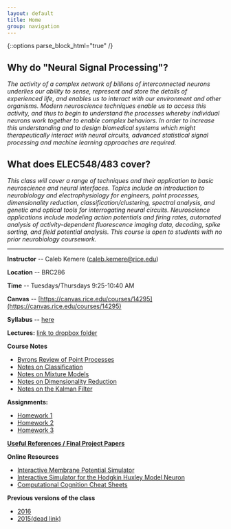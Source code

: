 ```yaml
---
layout: default
title: Home
group: navigation
---
```


{::options parse_block_html="true" /}

## Why do "Neural Signal Processing"?

_The activity of a complex network of billions of interconnected neurons underlies our ability
to sense, represent and store the details of experienced life, and enables us to interact with
our environment and other organisms. Modern neuroscience techniques enable us to access this
activity, and thus to begin to understand the processes whereby individual neurons work
together to enable complex behaviors. In order to increase this understanding and to design
biomedical systems which might therapeutically interact with neural circuits, advanced
statistical signal processing and machine learning approaches are required._


## What does ELEC548/483 cover?

_This class will cover a range of techniques and their application to basic neuroscience and
neural interfaces. Topics include an introduction to neurobiology and electrophysiology for
engineers, point processes, dimensionality reduction, classification/clustering, spectral
analysis, and genetic and optical tools for interrogating neural circuits. Neuroscience
applications include modeling action potentials and firing rates, automated analysis of
activity-dependent fluorescence imaging data, decoding, spike sorting, and field potential
analysis. This course is open to students with no prior neurobiology coursework._

---

<div class="row">

<div class="col-md-6">

**Instructor** -- Caleb Kemere (caleb.kemere@rice.edu)

**Location** -- BRC286

**Time** -- Tuesdays/Thursdays 9:25-10:40 AM

**Canvas** -- [https://canvas.rice.edu/courses/14295](https://canvas.rice.edu/courses/14295)

**Syllabus** -- [here](/syllabus.html)

**Lectures:** [link to dropbox folder](https://www.dropbox.com/sh/tghn8utpq503fue/AAAe5WwYLA0Lz0L1ie3EkkQza?dl=0)

**Course Notes**

  + [Byrons Review of Point
  Processes](https://github.com/ckemere/CourseNotes/blob/master/NeuralSignalProcessing/PoissonNotes/PoissProcRev.pdf)
  + [Notes on Classification
  ](https://github.com/ckemere/CourseNotes/blob/master/NeuralSignalProcessing/Classification/Classification.pdf)
  + [Notes on Mixture Models
  ](https://github.com/ckemere/CourseNotes/blob/master/NeuralSignalProcessing/MixtureModels/MixtureModels.pdf)
  + [Notes on Dimensionality Reduction
  ](https://github.com/ckemere/CourseNotes/blob/master/NeuralSignalProcessing/DimensionalityReduction/DimensionalityReduction.pdf)
  + [Notes on the Kalman Filter
  ](https://github.com/ckemere/CourseNotes/blob/master/NeuralSignalProcessing/KalmanFilter/KalmanFilter.pdf)

**Assignments:**

  + [Homework 1](/Assignments/hw1.html)
  + [Homework 2](/Assignments/hw2.html)
  + [Homework 3](/Assignments/hw3.html)

<!--
  + [Homework 4](/Assignments/hw4.html)
  + [Homework 5](/Assignments/hw5.html)
  + [Homework 6](/Assignments/hw6.html)
  + [Homework 7](/Assignments/hw7.html)
  + [Homework 8](/Assignments/hw8.html)
  + [Final Project](/Assignments/finalproject.html)
-->

[**Useful References / Final Project Papers**](Resources/)

**Online Resources**

  + [Interactive Membrane Potential Simulator](http://www.nernstgoldman.physiology.arizona.edu/)
  + [Interactive Simulator for the Hodgkin Huxley Model Neuron](http://www.afodor.net/HHModel.htm)
  + [Computational Cognition Cheat Sheets](http://www.bcs.rochester.edu/people/robbie/jacobslab/cheat_sheets.html)

**Previous versions of the class**

  + [2016](/2016/)
  + [2015(dead link)](http://dsp.rice.edu/courses/elec548)

</div>
</div>
